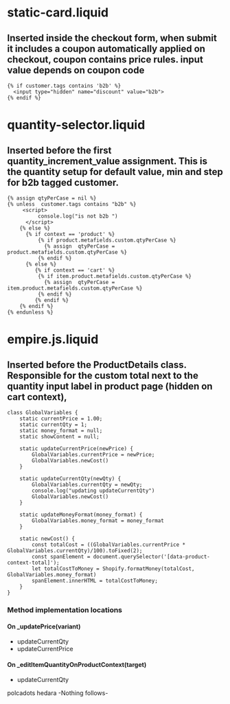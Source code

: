 
# static-card.liquid
## Inserted inside the checkout form, when submit it includes a coupon automatically applied on checkout, coupon contains price rules. input value depends on coupon code
```
{% if customer.tags contains 'b2b' %}
  <input type="hidden" name="discount" value="b2b">
{% endif %}
```
# quantity-selector.liquid
## Inserted before the first quantity_increment_value assignment. This is the quantity setup for default value, min and step for b2b tagged customer.

```
{% assign qtyPerCase = nil %}
{% unless  customer.tags contains "b2b" %}
     <script>
          console.log("is not b2b ")
      </script>
    {% else %}
      {% if context == 'product' %}
          {% if product.metafields.custom.qtyPerCase %}
            {% assign  qtyPerCase = product.metafields.custom.qtyPerCase %}
          {% endif %}
      {% else %}
         {% if context == 'cart' %}
          {% if item.product.metafields.custom.qtyPerCase %}
            {% assign  qtyPerCase = item.product.metafields.custom.qtyPerCase %}
          {% endif %}
         {% endif %}
    {% endif %}
{% endunless %}
```

# empire.js.liquid
## Inserted before the ProductDetails class. Responsible for the custom total next to the quantity input label in product page (hidden on cart context), 

```
class GlobalVariables {
    static currentPrice = 1.00;
    static currentQty = 1;
    static money_format = null;
    static showContent = null;

    static updateCurrentPrice(newPrice) {
        GlobalVariables.currentPrice = newPrice;
        GlobalVariables.newCost()
    }

    static updateCurrentQty(newQty) {
        GlobalVariables.currentQty = newQty;
        console.log("updating updateCurrentQty")
        GlobalVariables.newCost()
    }

    static updateMoneyFormat(money_format) {
        GlobalVariables.money_format = money_format
    }
    
    static newCost() {
        const totalCost = ((GlobalVariables.currentPrice * GlobalVariables.currentQty)/100).toFixed(2);  
        const spanElement = document.querySelector('[data-product-context-total]');
        let totalCostToMoney = Shopify.formatMoney(totalCost, GlobalVariables.money_format)
        spanElement.innerHTML = totalCostToMoney;
    }
}
```

### Method implementation locations
#### On _updatePrice(variant) 
- updateCurrentQty
- updateCurrentPrice

#### On _editItemQuantityOnProductContext(target)
- updateCurrentQty

polcadots
hedara
  -Nothing follows-